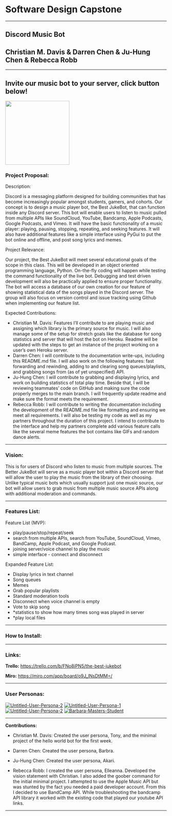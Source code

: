 # Software Design Capstone
***
## Discord Music Bot
## Christian M. Davis & Darren Chen & Ju-Hung Chen & Rebecca Robb
***

## Invite our music bot to your server, click button below!

[<img src="https://i.ibb.co/QmNkzrx/output-onlinepngtools.png" width="200"/>](https://discord.com/api/oauth2/authorize?client_id=823424247862001664&permissions=8&scope=bot)


### Project Proposal: 
Description:

Discord is a messaging platform designed for building communities that has become increasingly popular amongst students, gamers, and cohorts. Our concept is to design a music player bot, the Best JukeBot, that can function inside any Discord server. This bot will enable users to listen to music pulled from multiple APIs like SoundCloud, YouTube, Bandcamp, Apple Podcasts, Google Podcasts, and Vimeo. It will have the basic functionality of a music player: playing, pausing, stopping, repeating, and seeking features. It will also have additional features like a simple interface using PyGui to put the bot online and offline, and post song lyrics and memes.

Project Relevance:

Our project, the Best JukeBot will meet several educational goals of the scope in this class. This will be developed in an object oriented programming language, Python. On-the-fly coding will happen while testing the command functionality of the live bot. Debugging and test driven development will also be practically applied to ensure proper functionality. The bot will access a database of our own creation for our feature of showing statistical data of the songs played in the Discord server. The group will also focus on version control and issue tracking using Github when implementing our feature list.

Expected Contributions:

- Christian M. Davis: 
Features I’ll contribute to are playing music and assigning which library is the primary source for music. I will also manage some of the setup for stretch goals like the database for song statistics and server that will host the bot on Heroku. Readme will be updated with the steps to get an instance of the project working on a user’s own Heroku server.
- Darren Chen: 
I will contribute to the documentation write-ups, including this README.md file. I will also work on the following features: fast forwarding and rewinding, adding to and clearing song queues/playlists, and grabbing songs from (as of yet unspecified) API.
- Ju-Hung Chen: 
I will contribute to grabbing and displaying lyrics, and work on building statistics of total play time. Beside that, I will be reviewing teammates’ code on GitHub and making sure the code properly merges to the main branch. I will frequently update readme and make sure the format meets the requirement.
- Rebecca Robb: 
I will contribute to writing the documentation including the development of the README.md file like formatting and ensuring we meet all requirements. I will also be testing my code as well as my partners throughout the duration of this project. I intend to contribute to the interface and help my partners complete add various feature calls like the several meme features the bot contains like GIFs and random dance alerts. 


***
### Vision:

This is for users of Discord who listen to music from multiple sources. The Better JukeBot
will serve as a music player bot within a Discord server that will allow the user to
play the music from the library of their choosing. Unlike typical music bots which usually 
support just one music source, our bot will allow users to grab music from multiple music
source APIs along with additional moderation and commands. 
***

### Features List:
Feature List (MVP):
- play/pause/stop/repeat/seek
- search from multiple APIs, search from YouTube, SoundCloud, Vimeo, BandCamp, Apple Podcast, and Google Podcast.
- joining server/voice channel to play the music
- simple interface - connect and disconnect
 
Expanded Feature List:
- Display lyrics in text channel
- Song queues
- Memes
- Grab popular playlists
- Standard moderation tools
- Disconnect when voice channel is empty
- Vote to skip song
- *statistics to show how many times song was played in server
- *play local files

***

### How to Install:

***
### Links: 

**Trello:**
https://trello.com/b/FNo8iPN5/the-best-jukebot

**Miro:**
https://miro.com/app/board/o9J_lNsDtMM=/
***
### User Personas:

<a href="https://ibb.co/kHBtx9M"><img src="https://i.ibb.co/0D2xcFQ/Untitled-User-Persona-2.png" alt="Untitled-User-Persona-2" border="0"></a>
<a href="https://ibb.co/cYxX70z"><img src="https://i.ibb.co/LNvh2m4/Untitled-User-Persona-1.png" alt="Untitled-User-Persona-1" border="0"></a>
<a href="https://ibb.co/MDc3rkz"><img src="https://i.ibb.co/99bC6Hx/Untitled-User-Persona-2.png" alt="Untitled-User-Persona-2" border="0"></a>
<a href="https://ibb.co/2Nk4j5M"><img src="https://i.ibb.co/xH7TM3g/Barbara-Masters-Student.png" alt="Barbara-Masters-Student" border="0" /></a>

***


**Contributions:**

* Christian M. Davis: Created the user persona, Tony, and the minimal project of the hello world bot for the first week.
    
* Darren Chen: Created the user persona, Barbra.
    
* Ju-Hung Chen: Created the user persona, Akari.
    
* Rebecca Robb: I created the user persona, Elleanna. Developed the vision statement with Christian. I also added the goober command for the initial minimal project. I attempted to use the Apple Music API but was stunted by the fact you needed a paid developer account. From this I decided to use BandCamp API. While troubleshooting the bandcamp API library it worked with the existing code that played our youtube API links. 

***

